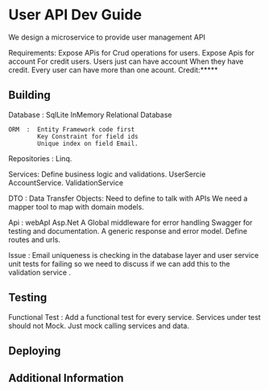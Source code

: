 # User API Dev Guide
We design a microservice to provide user management API

Requirements:
 Expose APis for Crud operations for users.
 Expose Apis for account For credit users.
 Users just can have account When they have credit.
 Every user can have more than one acount.
 Credit:***** 
 
## Building

Database :  SqlLite InMemory Relational Database

	ORM  :  Entity Framework code first
		    Key Constraint for field ids 
		    Unique index on field Email.
		
	   
Repositories : Linq.

Services: Define business logic and validations.
		  UserSercie
		  AccountService.
		  ValidationService

DTO     : Data Transfer Objects: Need to define to talk with APIs
          We need a mapper tool to map with domain models.

Api :    webApI Asp.Net 
          A Global middleware for error handling
		  Swagger for testing and documentation.
		  A generic response and error model.
		  Define routes and urls.
		 
Issue :
       Email uniqueness is checking in the database layer and user service unit tests for failing so    we need to discuss if we can add this to the validation service . 
	     
     
## Testing

Functional Test : Add a functional test for every service.
                  Services under test should not Mock. 
                  Just mock calling services and data.

## Deploying

## Additional Information

